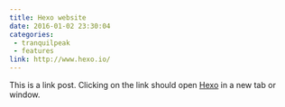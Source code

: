 ```yaml
---
title: Hexo website
date: 2016-01-02 23:30:04
categories:
 - tranquilpeak
 - features
link: http://www.hexo.io/
---
```



This is a link post. Clicking on the link should open [Hexo](http://www.hexo.io/) in a new tab or window.

<!-- more -->




<!-- Generated by HexoWriter
notion-down.version = 0.1.0
notion-down.revision = b'0cd7cf7'
-->
